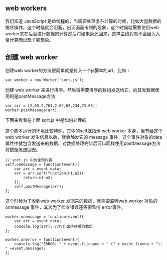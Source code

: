 ## web workers

我们知道 JavaScript 是单线程的，当需要处理复杂计算的时候，比如大量数据的排序操作，这个时候就会阻塞，出现画面卡顿的现象，这个时候就需要使用web worker来在后台进行数据的计算然后将结果返还回来，这样主线程就不会因为大量计算而出现卡顿现象。


## 创建 web worker

创建web worker的方法很简单就是传入一个js脚本的url，比如：

```
var worker = new Worker('sort.js');
```

创建 web worker 来进行排序。然后将需要排序的数组发送给它，向其发数据使用的是postMessage方法

```
var arr = [2,65,2,764,2,62,63,234,73,63];
worker.postMessage(arr);
```

下面来看看在上面 sort.js 中是如何处理的

这个脚本运行的环境比较特殊，其中的self就指示 web worker 本身，当有给这个web worker 发生信息以后，就会触发它的 message 事件，这个事件对象的data属性中就包含发送来的数据，对数据处理完毕后可以同样使用postMessage方法将数据发送回去。

```
// sort.js 中的全部内容
self.onmessage = function(event){
	var arr = event.data;
	arr = arr.sort(function(n1,n2){
		return n1-n2;
	});
	self.postMessage(arr);
};
```

这个时候为了收到web worker 发回来的数据，就需要监听web worker 对象的  onmessage 事件，其次为了检查错误还需要监听 error事件。

```
worker.onmessage = function(event){
	var arr = event.data;
	console.log(arr); //打印出排序后的数组
};

worker.onerror = function(event){
	console.log("ERROR: " + event.filename + " (" + event.lineno + "): " +event.message);
};			
```



